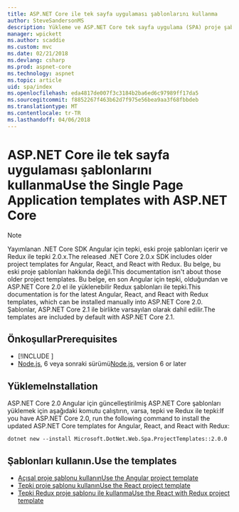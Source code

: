 ```yaml
---
title: ASP.NET Core ile tek sayfa uygulaması şablonlarını kullanma
author: SteveSandersonMS
description: Yükleme ve ASP.NET Core tek sayfa uygulama (SPA) proje şablonları kullanmaya başlama hakkında bilgi edinin.
manager: wpickett
ms.author: scaddie
ms.custom: mvc
ms.date: 02/21/2018
ms.devlang: csharp
ms.prod: aspnet-core
ms.technology: aspnet
ms.topic: article
uid: spa/index
ms.openlocfilehash: eda4817de007f3c3184b2ba6ed6c97989ff17da5
ms.sourcegitcommit: f8852267f463b62d7f975e56bea9aa3f68fbbdeb
ms.translationtype: MT
ms.contentlocale: tr-TR
ms.lasthandoff: 04/06/2018
---
```

# <a name="use-the-single-page-application-templates-with-aspnet-core"></a><span data-ttu-id="1a1a1-103">ASP.NET Core ile tek sayfa uygulaması şablonlarını kullanma</span><span class="sxs-lookup"><span data-stu-id="1a1a1-103">Use the Single Page Application templates with ASP.NET Core</span></span>

> [!NOTE]
> <span data-ttu-id="1a1a1-104">Yayımlanan .NET Core SDK Angular için tepki, eski proje şablonları içerir ve Redux ile tepki 2.0.x.</span><span class="sxs-lookup"><span data-stu-id="1a1a1-104">The released .NET Core 2.0.x SDK includes older project templates for Angular, React, and React with Redux.</span></span> <span data-ttu-id="1a1a1-105">Bu belge, bu eski proje şablonları hakkında değil.</span><span class="sxs-lookup"><span data-stu-id="1a1a1-105">This documentation isn't about those older project templates.</span></span> <span data-ttu-id="1a1a1-106">Bu belge, en son Angular için tepki, olduğundan ve ASP.NET Core 2.0 el ile yüklenebilir Redux şablonları ile tepki.</span><span class="sxs-lookup"><span data-stu-id="1a1a1-106">This documentation is for the latest Angular, React, and React with Redux templates, which can be installed manually into ASP.NET Core 2.0.</span></span> <span data-ttu-id="1a1a1-107">Şablonlar, ASP.NET Core 2.1 ile birlikte varsayılan olarak dahil edilir.</span><span class="sxs-lookup"><span data-stu-id="1a1a1-107">The templates are included by default with ASP.NET Core 2.1.</span></span>

## <a name="prerequisites"></a><span data-ttu-id="1a1a1-108">Önkoşullar</span><span class="sxs-lookup"><span data-stu-id="1a1a1-108">Prerequisites</span></span>

* [!INCLUDE [](~/includes/net-core-sdk-download-link.md)]
* <span data-ttu-id="1a1a1-109">[Node.js](https://nodejs.org), 6 veya sonraki sürümü</span><span class="sxs-lookup"><span data-stu-id="1a1a1-109">[Node.js](https://nodejs.org), version 6 or later</span></span>

## <a name="installation"></a><span data-ttu-id="1a1a1-110">Yükleme</span><span class="sxs-lookup"><span data-stu-id="1a1a1-110">Installation</span></span>

<span data-ttu-id="1a1a1-111">ASP.NET Core 2.0 Angular için güncelleştirilmiş ASP.NET Core şablonları yüklemek için aşağıdaki komutu çalıştırın, varsa, tepki ve Redux ile tepki:</span><span class="sxs-lookup"><span data-stu-id="1a1a1-111">If you have ASP.NET Core 2.0, run the following command to install the updated ASP.NET Core templates for Angular, React, and React with Redux:</span></span>

```console
dotnet new --install Microsoft.DotNet.Web.Spa.ProjectTemplates::2.0.0
```

## <a name="use-the-templates"></a><span data-ttu-id="1a1a1-112">Şablonları kullanın.</span><span class="sxs-lookup"><span data-stu-id="1a1a1-112">Use the templates</span></span>

- [<span data-ttu-id="1a1a1-113">Açısal proje şablonu kullanın</span><span class="sxs-lookup"><span data-stu-id="1a1a1-113">Use the Angular project template</span></span>](xref:spa/angular)
- [<span data-ttu-id="1a1a1-114">Tepki proje şablonu kullanın</span><span class="sxs-lookup"><span data-stu-id="1a1a1-114">Use the React project template</span></span>](xref:spa/react)
- [<span data-ttu-id="1a1a1-115">Tepki Redux proje şablonu ile kullanma</span><span class="sxs-lookup"><span data-stu-id="1a1a1-115">Use the React with Redux project template</span></span>](xref:spa/react-with-redux)
